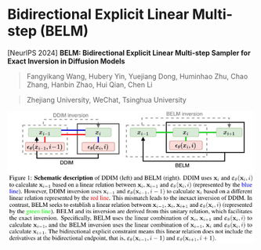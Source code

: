 # Bidirectional Explicit Linear Multi-step (BELM)

[NeurlPS 2024] **BELM: Bidirectional Explicit Linear Multi-step Sampler for Exact Inversion in Diffusion Models**

> Fangyikang Wang, Hubery Yin, Yuejiang Dong, Huminhao Zhu, Chao Zhang, Hanbin Zhao, Hui Qian, Chen Li

> Zhejiang University, WeChat, Tsinghua University


![](../../../assets/belm_framework.jpg)
